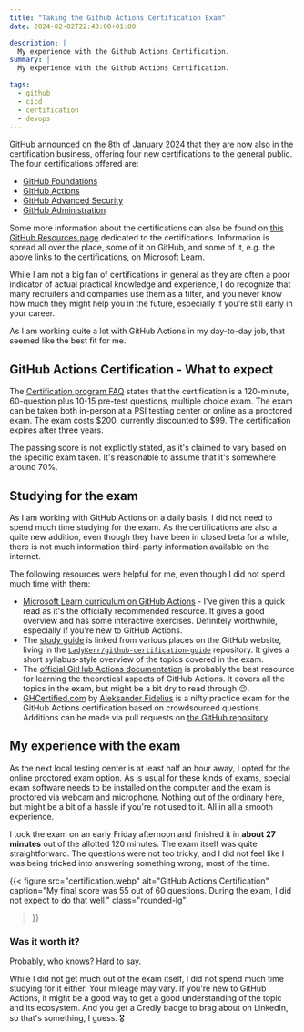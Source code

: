 ```yaml
---
title: "Taking the Github Actions Certification Exam"
date: 2024-02-02T22:43:00+01:00

description: |
  My experience with the Github Actions Certification.
summary: |
  My experience with the Github Actions Certification.

tags:
  - github
  - cicd
  - certification
  - devops
---
```


GitHub [announced on the 8th of January 2024][announcement] that they are now also in the certification business, offering four new certifications to the general public.
The four certifications offered are:

- [GitHub Foundations][foundations]
- [GitHub Actions][actions]
- [GitHub Advanced Security][security]
- [GitHub Administration][administration]

Some more information about the certifications can also be found on [this GitHub Resources page][resources] dedicated to the certifications. Information is spread all over the place, some of it on GitHub, and some of it, e.g. the above links to the certifications, on Microsoft Learn.

While I am not a big fan of certifications in general as they are often a poor indicator of actual practical knowledge and experience, I do recognize that many recruiters and companies use them as a filter, and you never know how much they might help you in the future, especially if you're still early in your career.

As I am working quite a lot with GitHub Actions in my day-to-day job, that seemed like the best fit for me.

## GitHub Actions Certification - What to expect

The [Certification program FAQ][faq] states that the certification is a 120-minute, 60-question plus 10-15 pre-test questions, multiple choice exam. The exam can be taken both in-person at a PSI testing center or online as a proctored exam. The exam costs $200, currently discounted to $99. The certification expires after three years.

The passing score is not explicitly stated, as it's claimed to vary based on the specific exam taken. It's reasonable to assume that it's somewhere around 70%.

## Studying for the exam

As I am working with GitHub Actions on a daily basis, I did not need to spend much time studying for the exam. As the certifications are also a quite new addition, even though they have been in closed beta for a while, there is not much information third-party information available on the internet.

The following resources were helpful for me, even though I did not spend much time with them:

- [Microsoft Learn curriculum on GitHub Actions][actions] - I've given this a quick read as it's the officially recommended resource. It gives a good overview and has some interactive exercises. Definitely worthwhile, especially if you're new to GitHub Actions.
- The [study guide][study-guide] is linked from various places on the GitHub website, living in the [`LadyKerr/github-certification-guide`][study-guide] repository. It gives a short syllabus-style overview of the topics covered in the exam.
- The [official GitHub Actions documentation][gh-actions-docs] is probably the best resource for learning the theoretical aspects of GitHub Actions. It covers all the topics in the exam, but might be a bit dry to read through 😉.
- [GHCertified.com][ghcertified] by [Aleksander Fidelius][aleksander-fidelius] is a nifty practice exam for the GitHub Actions certification based on crowdsourced questions. Additions can be made via pull requests on [the GitHub repository][ghcertified-repo].

## My experience with the exam

As the next local testing center is at least half an hour away, I opted for the online proctored exam option. As is usual for these kinds of exams, special exam software needs to be installed on the computer and the exam is proctored via webcam and microphone. Nothing out of the ordinary here, but might be a bit of a hassle if you're not used to it. All in all a smooth experience.

I took the exam on an early Friday afternoon and finished it in **about 27 minutes** out of the allotted 120 minutes. The exam itself was quite straightforward. The questions were not too tricky, and I did not feel like I was being tricked into answering something wrong; most of the time.

{{<
  figure
  src="certification.webp"
  alt="GitHub Actions Certification"
  caption="My final score was 55 out of 60 questions. During the exam, I did not expect to do that well."
  class="rounded-lg"
>}}

### Was it worth it?

Probably, who knows? Hard to say.

While I did not get much out of the exam itself, I did not spend much time studying for it either. Your mileage may vary. If you're new to GitHub Actions, it might be a good way to get a good understanding of the topic and its ecosystem. And you get a Credly badge to brag about on LinkedIn, so that's something, I guess. :medal_military:

[announcement]: https://github.blog/2024-01-08-github-certifications-are-generally-available/ "GitHub Certifications are generally available"
[foundations]: https://learn.microsoft.com/en-us/collections/o1njfe825p602p "GitHub Foundations Certification"
[actions]: https://learn.microsoft.com/en-us/collections/n5p4a5z7keznp5 "GitHub Actions Certification"
[security]: https://learn.microsoft.com/en-us/collections/rqymc6yw8q5rey "GitHub Advanced Security Certification"
[administration]: https://learn.microsoft.com/en-us/collections/mom7u1gzjdxw03 "GitHub Administration Certification"
[resources]: https://resources.github.com/learn/certifications/ "GitHub Certification Overview"
[faq]: https://examregistration.github.com/faq "GitHub Certification FAQ"
[study-guide]: https://github.com/LadyKerr/github-certification-guide/blob/main/study-guides/gh-actions.md "GitHub Actions Study Guide"
[gh-actions-docs]: https://docs.github.com/en/actions "GitHub Actions Documentation"
[ghcertified]: https://ghcertified.com/ "GHCertified"
[aleksander-fidelius]: https://github.com/FidelusAleksander "Alexander Fidelius on GitHub"
[ghcertified-repo]: https://github.com/FidelusAleksander/ghcertified "GHCertified GitHub Repository"
